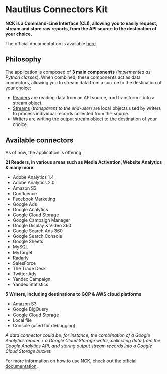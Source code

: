 # Nautilus Connectors Kit

**NCK is a Command-Line Interface (CLI), allowing you to easily request, stream and store raw reports, from the API source to the destination of your choice.**

The official documentation is available [here](https://artefactory.github.io/nautilus-connectors-kit/).

## Philosophy

The application is composed of **3 main components** (*implemented as Python classes*). When combined, these components act as data connectors, allowing you to stream data from a source to the destination of your choice:

- [Readers](nck/readers) are reading data from an API source, and transform it into a stream object.
- [Streams](nck/streams) (*transparent to the end-user*) are local objects used by writers to process individual records collected from the source.
- [Writers](nck/writers) are writing the output stream object to the destination of your choice.

## Available connectors

As of now, the application is offering:
 
**21 Readers, in various areas such as Media Activation, Website Analytics & many more**

- Adobe Analytics 1.4
- Adobe Analytics 2.0
- Amazon S3
- Confluence
- Facebook Marketing
- Google Ads
- Google Analytics
- Google Cloud Storage
- Google Campaign Manager
- Google Display & Video 360
- Google Search Ads 360
- Google Search Console
- Google Sheets
- MySQL
- MyTarget
- Radarly
- SalesForce
- The Trade Desk
- Twitter Ads
- Yandex Campaign
- Yandex Statistics

**5 Writers, including destinations to GCP & AWS cloud platforms**

- Amazon S3
- Google BigQuery
- Google Cloud Storage
- Local file
- Console (used for debugging)

*A data connector could be, for instance, the combination of a Google Analytics reader + a Google Cloud Storage writer, collecting data from the Google Analytics API, and storing output stream records into a Google Cloud Storage bucket.*

For more information on how to use NCK, check out the [official documentation](https://artefactory.github.io/nautilus-connectors-kit/).
